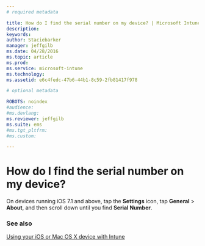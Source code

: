 ```yaml
---
# required metadata

title: How do I find the serial number on my device? | Microsoft Intune
description:
keywords:
author: Staciebarker
manager: jeffgilb
ms.date: 04/28/2016
ms.topic: article
ms.prod:
ms.service: microsoft-intune
ms.technology:
ms.assetid: e6c4fedc-47b6-44b1-8c59-2fb81417f978

# optional metadata

ROBOTS: noindex
#audience:
#ms.devlang:
ms.reviewer: jeffgilb
ms.suite: ems
#ms.tgt_pltfrm:
#ms.custom:

---
```



# How do I find the serial number on my device?

On devices running iOS 7.1 and above, tap the **Settings** icon, tap **General** > **About**, and then scroll down until you find **Serial Number**.

### See also
[Using your iOS or Mac OS X device with Intune](using-your-ios-or-mac-os-x-device-with-intune.md)